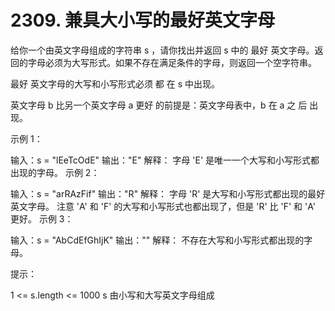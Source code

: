 # 2309. 兼具大小写的最好英文字母

给你一个由英文字母组成的字符串 s ，请你找出并返回 s 中的 最好 英文字母。返回的字母必须为大写形式。如果不存在满足条件的字母，则返回一个空字符串。

最好 英文字母的大写和小写形式必须 都 在 s 中出现。

英文字母 b 比另一个英文字母 a 更好 的前提是：英文字母表中，b 在 a 之 后 出现。

 

示例 1：

输入：s = "lEeTcOdE"
输出："E"
解释：
字母 'E' 是唯一一个大写和小写形式都出现的字母。
示例 2：

输入：s = "arRAzFif"
输出："R"
解释：
字母 'R' 是大写和小写形式都出现的最好英文字母。
注意 'A' 和 'F' 的大写和小写形式也都出现了，但是 'R' 比 'F' 和 'A' 更好。
示例 3：

输入：s = "AbCdEfGhIjK"
输出：""
解释：
不存在大写和小写形式都出现的字母。
 

提示：

1 <= s.length <= 1000
s 由小写和大写英文字母组成